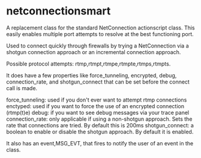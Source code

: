netconnectionsmart
==================

A replacement class for the standard NetConnection actionscript class. This easily enables multiple port attempts to resolve at the best functioning port. 

Used to connect quickly through firewalls by trying a NetConnection via a shotgun connection approach or an incremental connection approach.

Possible protocol attempts: rtmp,rtmpt,rtmpe,rtmpte,rtmps,rtmpts.

It does have a few properties like force_tunneling, encrypted, debug, connection_rate, and shotgun_connect that can be set before the connect call is made.

force_tunneling: used if you don't ever want to attempt rtmp connections
enctyped: used if you want to force the use of an encrypted connection (rtmp(t)e)
debug: if you want to see debug messages via your trace panel
connection_rate: only applicable if using a non-shotgun approach. Sets the rate that connections are tried. By default this is 200ms
shotgun_connect: a boolean to enable or disable the shotgun approach. By default it is enabled.

It also has an event,MSG_EVT, that fires to notify the user of an event in the class.
